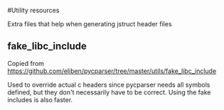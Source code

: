 #Utility resources

Extra files that help when generating jstruct header files

## fake_libc_include
Copied from https://github.com/eliben/pycparser/tree/master/utils/fake_libc_include

Used to override actual c headers since pycparser needs all symbols defined,
but they don't necessarily have to be correct. Using the fake includes is also faster.
